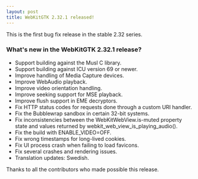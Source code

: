 ```yaml
---
layout: post
title: WebKitGTK 2.32.1 released!
---
```


This is the first bug fix release in the stable 2.32 series.

### What's new in the WebKitGTK 2.32.1 release?

 - Support building against the Musl C library.
 - Support building against ICU version 69 or newer.
 - Improve handling of Media Capture devices.
 - Improve WebAudio playback.
 - Improve video orientation handling.
 - Improve seeking support for MSE playback.
 - Improve flush support in EME decryptors.
 - Fix HTTP status codes for requests done through a custom URI handler.
 - Fix the Bubblewrap sandbox in certain 32-bit systems.
 - Fix inconsistencies between the WebKitWebView.is-muted property state
   and values returned by webkit_web_view_is_playing_audio().
 - Fix the build with ENABLE_VIDEO=OFF.
 - Fix wrong timestamps for long-lived cookies.
 - Fix UI process crash when failing to load favicons.
 - Fix several crashes and rendering issues.
 - Translation updates: Swedish.

Thanks to all the contributors who made possible this release.